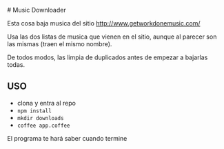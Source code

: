 # Music Downloader

Esta cosa baja musica del sitio http://www.getworkdonemusic.com/  

Usa las dos listas de musica que vienen en el sitio, aunque al parecer son las mismas (traen el mismo nombre).  

De todos modos, las limpia de duplicados antes de empezar a bajarlas todas.  

## USO

- clona y entra al repo  
- `npm install`  
- `mkdir downloads`  
- `coffee app.coffee`  

El programa te hará saber cuando termine